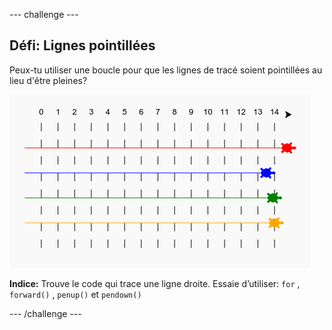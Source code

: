 \--- challenge \---

## Défi: Lignes pointillées

Peux-tu utiliser une boucle pour que les lignes de tracé soient pointillées au lieu d'être pleines?

![capture d'écran](images/race-finished.png)

**Indice:** Trouve le code qui trace une ligne droite. Essaie d’utiliser: `for` , `forward()` , `penup()` et `pendown()`

\--- /challenge \---
